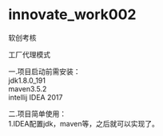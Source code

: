# innovate_work002
软创考核

工厂代理模式

一.项目启动前需安装：<br/>
jdk1.8.0_191<br/>
maven3.5.2<br/>
intellij IDEA 2017<br/>


二.项目简单使用：<br/>
1.IDEA配置jdk，maven等，之后就可以实现了。<br/>
